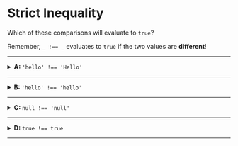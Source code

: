 # Strict Inequality

Which of these comparisons will evaluate to `true`?

Remember, `_ !== _` evaluates to `true` if the two values are **different**!

---

<details>
<summary><strong>A: </strong> <code>'hello' !== 'Hello'</code></summary>
<br>

✔ Correct!

You noticed the capital "H"? nice work.

</details>

---

<details>

<summary><strong>B: </strong> <code>'hello' !== 'hello'</code></summary>
<br>

✖ Nope.

Both primitives are the same type _and_ have the same value. They are not different, they are the same!

</details>

---

<details>

<summary><strong>C: </strong> <code>null !== 'null'</code></summary>
<br>

✔ Correct!

</details>

---

<details>
<summary><strong>D: </strong> <code>true !== true</code></summary>
<br>

✖ Nope.

Both primitives are the same type _and_ have the same value. They are not different, they are the same!

</details>

---
